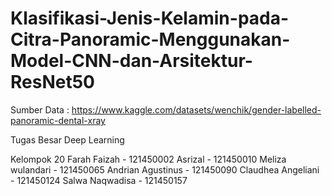 # Klasifikasi-Jenis-Kelamin-pada-Citra-Panoramic-Menggunakan-Model-CNN-dan-Arsitektur-ResNet50
Sumber Data : https://www.kaggle.com/datasets/wenchik/gender-labelled-panoramic-dental-xray

Tugas Besar Deep Learning

Kelompok 20 
Farah Faizah       - 121450002
Asrizal            - 121450010
Meliza wulandari   - 121450065
Andrian Agustinus  - 121450090
Claudhea Angeliani - 121450124
Salwa Naqwadisa    - 121450157
